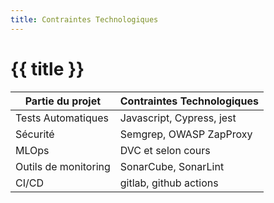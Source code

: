 ```yaml
---
title: Contraintes Technologiques
---
```


# {{ title }}

| Partie du projet     | Contraintes Technologiques |
| -------------------- |----------------------------|
| Tests Automatiques   | Javascript, Cypress, jest  |
| Sécurité             | Semgrep, OWASP ZapProxy    |
| MLOps                | DVC et selon cours         |
| Outils de monitoring | SonarCube, SonarLint       |
| CI/CD                | gitlab, github actions     |